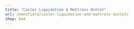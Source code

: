 ```yaml
---
title: "Casler Liquidation & Mattress Outlet"
url: /mansfield/casler-liquidation-and-mattress-outlet/
shop: bed
---
```

